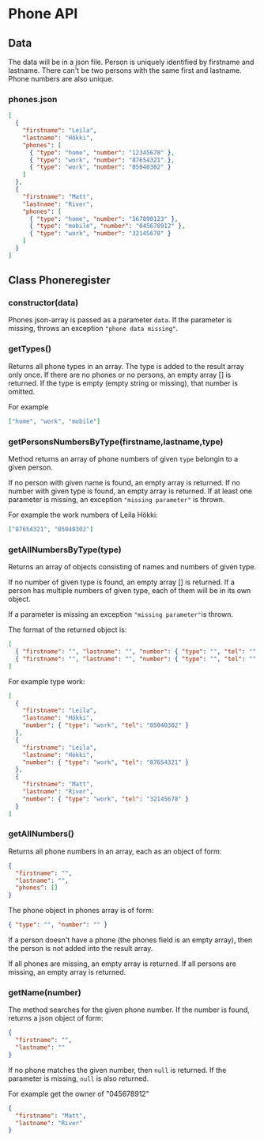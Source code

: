 # Phone API

## Data

The data will be in a json file. Person is uniquely identified by firstname and lastname. There can't be two persons with the same first and lastname. Phone numbers are also unique.

### phones.json

```json
[
  {
    "firstname": "Leila",
    "lastname": "Hökki",
    "phones": [
      { "type": "home", "number": "12345678" },
      { "type": "work", "number": "87654321" },
      { "type": "work", "number": "05040302" }
    ]
  },
  {
    "firstname": "Matt",
    "lastname": "River",
    "phones": [
      { "type": "home", "number": "567890123" },
      { "type": "mobile", "number": "045678912" },
      { "type": "work", "number": "32145678" }
    ]
  }
]
```

## Class Phoneregister

### **constructor(data)**

Phones json-array is passed as a parameter `data`. If the parameter is missing, throws an exception `"phone data missing"`.

### **getTypes()**

Returns all phone types in an array. The type is added to the result array only once. If there are no phones or no persons, an empty array [] is returned. If the type is empty (empty string or missing), that number is omitted.

For example

```json
["home", "work", "mobile"]
```

### **getPersonsNumbersByType(firstname,lastname,type)**

Method returns an array of phone numbers of given `type` belongin to a given person.

If no person with given name is found, an empty array is returned.
If no number with given type is found, an empty array is returned.
If at least one parameter is missing, an exception `"missing parameter"` is thrown.

For example the work numbers of Leila Hökki:

```json
["87654321", "05040302"]
```

### **getAllNumbersByType(type)**

Returns an array of objects consisting of names and numbers of given type.

If no number of given type is found, an empty array [] is returned.
If a person has multiple numbers of given type, each of them will be in its own object.

If a parameter is missing an exception `"missing parameter"`is thrown.

The format of the returned object is:

```json
[
  { "firstname": "", "lastname": "", "number": { "type": "", "tel": "" } },
  { "firstname": "", "lastname": "", "number": { "type": "", "tel": "" } }
]
```

For example type work:

```json
[
  {
    "firstname": "Leila",
    "lastname": "Hökki",
    "number": { "type": "work", "tel": "05040302" }
  },
  {
    "firstname": "Leila",
    "lastname": "Hökki",
    "number": { "type": "work", "tel": "87654321" }
  },
  {
    "firstname": "Matt",
    "lastname": "River",
    "number": { "type": "work", "tel": "32145678" }
  }
]
```

### **getAllNumbers()**

Returns all phone numbers in an array, each as an object of form:

```json
{
  "firstname": "",
  "lastname": "",
  "phones": []
}
```

The phone object in phones array is of form:

```json
{ "type": "", "number": "" }
```

If a person doesn't have a phone (the phones field is an empty array), then the person is not added into the result array.

If all phones are missing, an empty array is returned.
If all persons are missing, an empty array is returned.

### **getName(number)**

The method searches for the given phone number. If the number is found, returns a json object of form:

```json
{
  "firstname": "",
  "lastname": ""
}
```

If no phone matches the given number, then `null` is returned.
If the parameter is missing, `null` is also returned.

For example get the owner of "045678912"

```json
{
  "firstname": "Matt",
  "lastname": "River"
}
```
